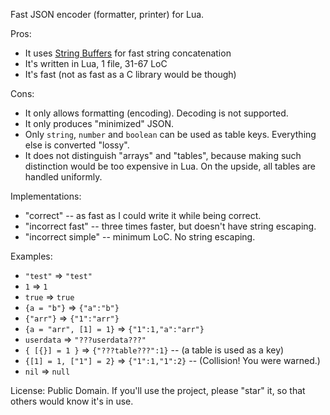 Fast JSON encoder (formatter, printer) for Lua.

Pros:

* It uses [String Buffers](https://www.lua.org/pil/11.6.html) for fast string concatenation
* It's written in Lua, 1 file, 31-67 LoC
* It's fast (not as fast as a C library would be though)

Cons:

* It only allows formatting (encoding). Decoding is not supported.
* It only produces "minimized" JSON.
* Only `string`, `number` and `boolean` can be used as table keys. Everything else is converted "lossy".
* It does not distinguish "arrays" and "tables", because making such distinction would be too expensive in Lua. On the upside, all tables are handled uniformly.

Implementations:
* "correct" -- as fast as I could write it while being correct.
* "incorrect fast" -- three times faster, but doesn't have string escaping.
* "incorrect simple" -- minimum LoC. No string escaping.

Examples:

* `"test"` => `"test"`
* `1` => `1`
* `true` => `true`
* `{a = "b"}` => `{"a":"b"}`
* `{"arr"}` => `{"1":"arr"}`
* `{a = "arr", [1] = 1}` => `{"1":1,"a":"arr"}`
* `userdata` => `"???userdata???"`
* `{ [{}] = 1 }` => `{"???table???":1}` -- (a table is used as a key)
* `{[1] = 1, ["1"] = 2}` => `{"1":1,"1":2}` -- (Collision! You were warned.)
* `nil` => `null`

License: Public Domain.
If you'll use the project, please "star" it, so that others would know it's in use.
